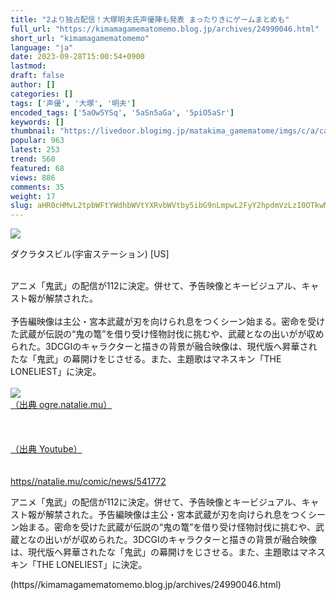 ```yaml
---
title: "2より独占配信！大塚明夫氏声優陣も発表 まったりきにゲームまとめも"
full_url: "https://kimamagamematomemo.blog.jp/archives/24990046.html"
short_url: "kimamagamematomemo"
language: "ja"
date: 2023-09-28T15:00:54+0900
lastmod: 
draft: false
author: []
categories: []
tags: ['声優', '大塚', '明夫']
encoded_tags: ['5aOw5YSq', '5aSn5aGa', '5piO5aSr']
keywords: []
thumbnail: "https://livedoor.blogimg.jp/matakima_gamematome/imgs/c/a/cac9ca0a.jpg"
popular: 963
latest: 253
trend: 560
featured: 68
views: 886
comments: 35
weight: 17
slug: aHR0cHMvL2tpbWFtYWdhbWVtYXRvbWVtby5ibG9nLmpwL2FyY2hpdmVzLzI0OTkwMDQ2Lmh0bWw=
---
```


![](https://livedoor.blogimg.jp/matakima_gamematome/imgs/c/a/cac9ca0a.jpg)

<div><p id='resuname1' class='ui-sortable-handle'>ダクラタスビル(宇宙ステーション) [US] </p><br> アニメ「鬼武」の配信が112に決定。併せて、予告映像とキービジュアル、キャスト報が解禁された。 <br> <br> 予告編映像は主公・宮本武蔵が刃を向けられ息をつくシーン始まる。密命を受けた武蔵が伝説の“鬼の篭”を借り受け怪物討伐に挑むや、武蔵となの出いがが収められた。3DCGIのキャラクターと描きの背景が融合映像は、現代版へ昇華されたな「鬼武」の幕開けをじさせる。また、主題歌はマネスキン「THE LONELIEST」に決定。 <br> <br> <a id='img_1_1' class='' target='_blank' href='https//ogre.natalie.mu/media/news/comic/2023/0920/onimusha0920.jpg'><img src='https//livedoor.blogimg.jp/matakima_gamematome/imgs/c/8/c8678331.jpg'><br>（出典 ogre.natalie.mu）<br></a> <br> <br> <a id='mov_1_1' class='' href='https//youtu.be/T3myK2dTcOY' target='_blank'><br>（出典 Youtube）</a><br> <br> <br> <a href='https//natalie.mu/comic/news/541772' target='_blank'>https//natalie.mu/comic/news/541772</a><p>アニメ「鬼武」の配信が112に決定。併せて、予告映像とキービジュアル、キャスト報が解禁された。予告編映像は主公・宮本武蔵が刃を向けられ息をつくシーン始まる。密命を受けた武蔵が伝説の“鬼の篭”を借り受け怪物討伐に挑むや、武蔵となの出いがが収められた。3DCGIのキャラクターと描きの背景が融合映像は、現代版へ昇華されたな「鬼武」の幕開けをじさせる。また、主題歌はマネスキン「THE LONELIEST」に決定。</p></div>

(https//kimamagamematomemo.blog.jp/archives/24990046.html)
